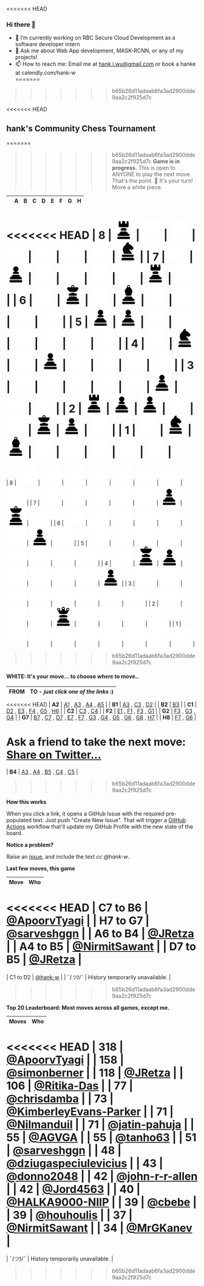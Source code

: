 <<<<<<< HEAD
### Hi there 👋

- 🔭 I’m currently working on RBC Secure Cloud Development as a software developer intern 
- 💬 Ask me about Web App development, MASK-RCNN, or any of my projects!
- 📫 How to reach me: Email me at hank.j.wu@gmail.com or book a hanke at calendly.com/hank-w  
=======
>>>>>>> b65b26d11adaab6fa3ad2900dde9aa2c2f925d7c


<<<<<<< HEAD
## hank's Community Chess Tournament

=======
>>>>>>> b65b26d11adaab6fa3ad2900dde9aa2c2f925d7c
**Game is in progress.** This is open to ANYONE to play the next move. That's the point. :wave:  It's your turn! Move a white piece.

|   | A | B | C | D | E | F | G | H |
| - | - | - | - | - | - | - | - | - |
<<<<<<< HEAD
| 8 | ![](https://raw.githubusercontent.com/hank-w/hank-w/master/chess_images/r.png) | ![](https://raw.githubusercontent.com/hank-w/hank-w/master/chess_images/blank.png) | ![](https://raw.githubusercontent.com/hank-w/hank-w/master/chess_images/blank.png) | ![](https://raw.githubusercontent.com/hank-w/hank-w/master/chess_images/blank.png) | ![](https://raw.githubusercontent.com/hank-w/hank-w/master/chess_images/blank.png) | ![](https://raw.githubusercontent.com/hank-w/hank-w/master/chess_images/blank.png) | ![](https://raw.githubusercontent.com/hank-w/hank-w/master/chess_images/blank.png) | ![](https://raw.githubusercontent.com/hank-w/hank-w/master/chess_images/N.png) |
| 7 | ![](https://raw.githubusercontent.com/hank-w/hank-w/master/chess_images/blank.png) | ![](https://raw.githubusercontent.com/hank-w/hank-w/master/chess_images/p.png) | ![](https://raw.githubusercontent.com/hank-w/hank-w/master/chess_images/blank.png) | ![](https://raw.githubusercontent.com/hank-w/hank-w/master/chess_images/blank.png) | ![](https://raw.githubusercontent.com/hank-w/hank-w/master/chess_images/blank.png) | ![](https://raw.githubusercontent.com/hank-w/hank-w/master/chess_images/blank.png) | ![](https://raw.githubusercontent.com/hank-w/hank-w/master/chess_images/R.png) | ![](https://raw.githubusercontent.com/hank-w/hank-w/master/chess_images/blank.png) |
| 6 | ![](https://raw.githubusercontent.com/hank-w/hank-w/master/chess_images/blank.png) | ![](https://raw.githubusercontent.com/hank-w/hank-w/master/chess_images/k.png) | ![](https://raw.githubusercontent.com/hank-w/hank-w/master/chess_images/blank.png) | ![](https://raw.githubusercontent.com/hank-w/hank-w/master/chess_images/b.png) | ![](https://raw.githubusercontent.com/hank-w/hank-w/master/chess_images/blank.png) | ![](https://raw.githubusercontent.com/hank-w/hank-w/master/chess_images/blank.png) | ![](https://raw.githubusercontent.com/hank-w/hank-w/master/chess_images/blank.png) | ![](https://raw.githubusercontent.com/hank-w/hank-w/master/chess_images/blank.png) |
| 5 | ![](https://raw.githubusercontent.com/hank-w/hank-w/master/chess_images/p.png) | ![](https://raw.githubusercontent.com/hank-w/hank-w/master/chess_images/P.png) | ![](https://raw.githubusercontent.com/hank-w/hank-w/master/chess_images/blank.png) | ![](https://raw.githubusercontent.com/hank-w/hank-w/master/chess_images/blank.png) | ![](https://raw.githubusercontent.com/hank-w/hank-w/master/chess_images/blank.png) | ![](https://raw.githubusercontent.com/hank-w/hank-w/master/chess_images/blank.png) | ![](https://raw.githubusercontent.com/hank-w/hank-w/master/chess_images/blank.png) | ![](https://raw.githubusercontent.com/hank-w/hank-w/master/chess_images/blank.png) |
| 4 | ![](https://raw.githubusercontent.com/hank-w/hank-w/master/chess_images/blank.png) | ![](https://raw.githubusercontent.com/hank-w/hank-w/master/chess_images/n.png) | ![](https://raw.githubusercontent.com/hank-w/hank-w/master/chess_images/blank.png) | ![](https://raw.githubusercontent.com/hank-w/hank-w/master/chess_images/p.png) | ![](https://raw.githubusercontent.com/hank-w/hank-w/master/chess_images/blank.png) | ![](https://raw.githubusercontent.com/hank-w/hank-w/master/chess_images/blank.png) | ![](https://raw.githubusercontent.com/hank-w/hank-w/master/chess_images/blank.png) | ![](https://raw.githubusercontent.com/hank-w/hank-w/master/chess_images/blank.png) |
| 3 | ![](https://raw.githubusercontent.com/hank-w/hank-w/master/chess_images/blank.png) | ![](https://raw.githubusercontent.com/hank-w/hank-w/master/chess_images/blank.png) | ![](https://raw.githubusercontent.com/hank-w/hank-w/master/chess_images/blank.png) | ![](https://raw.githubusercontent.com/hank-w/hank-w/master/chess_images/blank.png) | ![](https://raw.githubusercontent.com/hank-w/hank-w/master/chess_images/blank.png) | ![](https://raw.githubusercontent.com/hank-w/hank-w/master/chess_images/p.png) | ![](https://raw.githubusercontent.com/hank-w/hank-w/master/chess_images/blank.png) | ![](https://raw.githubusercontent.com/hank-w/hank-w/master/chess_images/blank.png) |
| 2 | ![](https://raw.githubusercontent.com/hank-w/hank-w/master/chess_images/R.png) | ![](https://raw.githubusercontent.com/hank-w/hank-w/master/chess_images/P.png) | ![](https://raw.githubusercontent.com/hank-w/hank-w/master/chess_images/P.png) | ![](https://raw.githubusercontent.com/hank-w/hank-w/master/chess_images/blank.png) | ![](https://raw.githubusercontent.com/hank-w/hank-w/master/chess_images/blank.png) | ![](https://raw.githubusercontent.com/hank-w/hank-w/master/chess_images/K.png) | ![](https://raw.githubusercontent.com/hank-w/hank-w/master/chess_images/P.png) | ![](https://raw.githubusercontent.com/hank-w/hank-w/master/chess_images/blank.png) |
| 1 | ![](https://raw.githubusercontent.com/hank-w/hank-w/master/chess_images/blank.png) | ![](https://raw.githubusercontent.com/hank-w/hank-w/master/chess_images/N.png) | ![](https://raw.githubusercontent.com/hank-w/hank-w/master/chess_images/B.png) | ![](https://raw.githubusercontent.com/hank-w/hank-w/master/chess_images/blank.png) | ![](https://raw.githubusercontent.com/hank-w/hank-w/master/chess_images/blank.png) | ![](https://raw.githubusercontent.com/hank-w/hank-w/master/chess_images/blank.png) | ![](https://raw.githubusercontent.com/hank-w/hank-w/master/chess_images/blank.png) | ![](https://raw.githubusercontent.com/hank-w/hank-w/master/chess_images/blank.png) |
=======
| 8 | ![](https://raw.githubusercontent.com/hank-w/hank-w/master/chess_images/blank.png) | ![](https://raw.githubusercontent.com/hank-w/hank-w/master/chess_images/blank.png) | ![](https://raw.githubusercontent.com/hank-w/hank-w/master/chess_images/blank.png) | ![](https://raw.githubusercontent.com/hank-w/hank-w/master/chess_images/blank.png) | ![](https://raw.githubusercontent.com/hank-w/hank-w/master/chess_images/blank.png) | ![](https://raw.githubusercontent.com/hank-w/hank-w/master/chess_images/blank.png) | ![](https://raw.githubusercontent.com/hank-w/hank-w/master/chess_images/blank.png) | ![](https://raw.githubusercontent.com/hank-w/hank-w/master/chess_images/blank.png) |
| 7 | ![](https://raw.githubusercontent.com/hank-w/hank-w/master/chess_images/blank.png) | ![](https://raw.githubusercontent.com/hank-w/hank-w/master/chess_images/blank.png) | ![](https://raw.githubusercontent.com/hank-w/hank-w/master/chess_images/blank.png) | ![](https://raw.githubusercontent.com/hank-w/hank-w/master/chess_images/blank.png) | ![](https://raw.githubusercontent.com/hank-w/hank-w/master/chess_images/blank.png) | ![](https://raw.githubusercontent.com/hank-w/hank-w/master/chess_images/p.png) | ![](https://raw.githubusercontent.com/hank-w/hank-w/master/chess_images/k.png) | ![](https://raw.githubusercontent.com/hank-w/hank-w/master/chess_images/blank.png) |
| 6 | ![](https://raw.githubusercontent.com/hank-w/hank-w/master/chess_images/blank.png) | ![](https://raw.githubusercontent.com/hank-w/hank-w/master/chess_images/blank.png) | ![](https://raw.githubusercontent.com/hank-w/hank-w/master/chess_images/blank.png) | ![](https://raw.githubusercontent.com/hank-w/hank-w/master/chess_images/blank.png) | ![](https://raw.githubusercontent.com/hank-w/hank-w/master/chess_images/blank.png) | ![](https://raw.githubusercontent.com/hank-w/hank-w/master/chess_images/blank.png) | ![](https://raw.githubusercontent.com/hank-w/hank-w/master/chess_images/p.png) | ![](https://raw.githubusercontent.com/hank-w/hank-w/master/chess_images/blank.png) |
| 5 | ![](https://raw.githubusercontent.com/hank-w/hank-w/master/chess_images/blank.png) | ![](https://raw.githubusercontent.com/hank-w/hank-w/master/chess_images/blank.png) | ![](https://raw.githubusercontent.com/hank-w/hank-w/master/chess_images/blank.png) | ![](https://raw.githubusercontent.com/hank-w/hank-w/master/chess_images/blank.png) | ![](https://raw.githubusercontent.com/hank-w/hank-w/master/chess_images/blank.png) | ![](https://raw.githubusercontent.com/hank-w/hank-w/master/chess_images/blank.png) | ![](https://raw.githubusercontent.com/hank-w/hank-w/master/chess_images/blank.png) | ![](https://raw.githubusercontent.com/hank-w/hank-w/master/chess_images/blank.png) |
| 4 | ![](https://raw.githubusercontent.com/hank-w/hank-w/master/chess_images/blank.png) | ![](https://raw.githubusercontent.com/hank-w/hank-w/master/chess_images/K.png) | ![](https://raw.githubusercontent.com/hank-w/hank-w/master/chess_images/p.png) | ![](https://raw.githubusercontent.com/hank-w/hank-w/master/chess_images/blank.png) | ![](https://raw.githubusercontent.com/hank-w/hank-w/master/chess_images/blank.png) | ![](https://raw.githubusercontent.com/hank-w/hank-w/master/chess_images/blank.png) | ![](https://raw.githubusercontent.com/hank-w/hank-w/master/chess_images/blank.png) | ![](https://raw.githubusercontent.com/hank-w/hank-w/master/chess_images/p.png) |
| 3 | ![](https://raw.githubusercontent.com/hank-w/hank-w/master/chess_images/blank.png) | ![](https://raw.githubusercontent.com/hank-w/hank-w/master/chess_images/blank.png) | ![](https://raw.githubusercontent.com/hank-w/hank-w/master/chess_images/blank.png) | ![](https://raw.githubusercontent.com/hank-w/hank-w/master/chess_images/blank.png) | ![](https://raw.githubusercontent.com/hank-w/hank-w/master/chess_images/blank.png) | ![](https://raw.githubusercontent.com/hank-w/hank-w/master/chess_images/blank.png) | ![](https://raw.githubusercontent.com/hank-w/hank-w/master/chess_images/blank.png) | ![](https://raw.githubusercontent.com/hank-w/hank-w/master/chess_images/blank.png) |
| 2 | ![](https://raw.githubusercontent.com/hank-w/hank-w/master/chess_images/blank.png) | ![](https://raw.githubusercontent.com/hank-w/hank-w/master/chess_images/blank.png) | ![](https://raw.githubusercontent.com/hank-w/hank-w/master/chess_images/blank.png) | ![](https://raw.githubusercontent.com/hank-w/hank-w/master/chess_images/q.png) | ![](https://raw.githubusercontent.com/hank-w/hank-w/master/chess_images/blank.png) | ![](https://raw.githubusercontent.com/hank-w/hank-w/master/chess_images/blank.png) | ![](https://raw.githubusercontent.com/hank-w/hank-w/master/chess_images/blank.png) | ![](https://raw.githubusercontent.com/hank-w/hank-w/master/chess_images/blank.png) |
| 1 | ![](https://raw.githubusercontent.com/hank-w/hank-w/master/chess_images/blank.png) | ![](https://raw.githubusercontent.com/hank-w/hank-w/master/chess_images/blank.png) | ![](https://raw.githubusercontent.com/hank-w/hank-w/master/chess_images/blank.png) | ![](https://raw.githubusercontent.com/hank-w/hank-w/master/chess_images/blank.png) | ![](https://raw.githubusercontent.com/hank-w/hank-w/master/chess_images/blank.png) | ![](https://raw.githubusercontent.com/hank-w/hank-w/master/chess_images/blank.png) | ![](https://raw.githubusercontent.com/hank-w/hank-w/master/chess_images/blank.png) | ![](https://raw.githubusercontent.com/hank-w/hank-w/master/chess_images/blank.png) |
>>>>>>> b65b26d11adaab6fa3ad2900dde9aa2c2f925d7c

#### **WHITE:** It's your move... to choose _where_ to move..

| FROM | TO - _just click one of the links_ :) |
| ---- | -- |
<<<<<<< HEAD
| **A2** | [A1](https://github.com/hank-w/hank-w/issues/new?title=chess%7Cmove%7Ca2a1%7C5515&body=Just+push+%27Submit+new+issue%27.+You+don%27t+need+to+do+anything+else.) , [A3](https://github.com/hank-w/hank-w/issues/new?title=chess%7Cmove%7Ca2a3%7C5515&body=Just+push+%27Submit+new+issue%27.+You+don%27t+need+to+do+anything+else.) , [A4](https://github.com/hank-w/hank-w/issues/new?title=chess%7Cmove%7Ca2a4%7C5515&body=Just+push+%27Submit+new+issue%27.+You+don%27t+need+to+do+anything+else.) , [A5](https://github.com/hank-w/hank-w/issues/new?title=chess%7Cmove%7Ca2a5%7C5515&body=Just+push+%27Submit+new+issue%27.+You+don%27t+need+to+do+anything+else.) |
| **B1** | [A3](https://github.com/hank-w/hank-w/issues/new?title=chess%7Cmove%7Cb1a3%7C5515&body=Just+push+%27Submit+new+issue%27.+You+don%27t+need+to+do+anything+else.) , [C3](https://github.com/hank-w/hank-w/issues/new?title=chess%7Cmove%7Cb1c3%7C5515&body=Just+push+%27Submit+new+issue%27.+You+don%27t+need+to+do+anything+else.) , [D2](https://github.com/hank-w/hank-w/issues/new?title=chess%7Cmove%7Cb1d2%7C5515&body=Just+push+%27Submit+new+issue%27.+You+don%27t+need+to+do+anything+else.) |
| **B2** | [B3](https://github.com/hank-w/hank-w/issues/new?title=chess%7Cmove%7Cb2b3%7C5515&body=Just+push+%27Submit+new+issue%27.+You+don%27t+need+to+do+anything+else.) |
| **C1** | [D2](https://github.com/hank-w/hank-w/issues/new?title=chess%7Cmove%7Cc1d2%7C5515&body=Just+push+%27Submit+new+issue%27.+You+don%27t+need+to+do+anything+else.) , [E3](https://github.com/hank-w/hank-w/issues/new?title=chess%7Cmove%7Cc1e3%7C5515&body=Just+push+%27Submit+new+issue%27.+You+don%27t+need+to+do+anything+else.) , [F4](https://github.com/hank-w/hank-w/issues/new?title=chess%7Cmove%7Cc1f4%7C5515&body=Just+push+%27Submit+new+issue%27.+You+don%27t+need+to+do+anything+else.) , [G5](https://github.com/hank-w/hank-w/issues/new?title=chess%7Cmove%7Cc1g5%7C5515&body=Just+push+%27Submit+new+issue%27.+You+don%27t+need+to+do+anything+else.) , [H6](https://github.com/hank-w/hank-w/issues/new?title=chess%7Cmove%7Cc1h6%7C5515&body=Just+push+%27Submit+new+issue%27.+You+don%27t+need+to+do+anything+else.) |
| **C2** | [C3](https://github.com/hank-w/hank-w/issues/new?title=chess%7Cmove%7Cc2c3%7C5515&body=Just+push+%27Submit+new+issue%27.+You+don%27t+need+to+do+anything+else.) , [C4](https://github.com/hank-w/hank-w/issues/new?title=chess%7Cmove%7Cc2c4%7C5515&body=Just+push+%27Submit+new+issue%27.+You+don%27t+need+to+do+anything+else.) |
| **F2** | [E1](https://github.com/hank-w/hank-w/issues/new?title=chess%7Cmove%7Cf2e1%7C5515&body=Just+push+%27Submit+new+issue%27.+You+don%27t+need+to+do+anything+else.) , [F1](https://github.com/hank-w/hank-w/issues/new?title=chess%7Cmove%7Cf2f1%7C5515&body=Just+push+%27Submit+new+issue%27.+You+don%27t+need+to+do+anything+else.) , [F3](https://github.com/hank-w/hank-w/issues/new?title=chess%7Cmove%7Cf2f3%7C5515&body=Just+push+%27Submit+new+issue%27.+You+don%27t+need+to+do+anything+else.) , [G1](https://github.com/hank-w/hank-w/issues/new?title=chess%7Cmove%7Cf2g1%7C5515&body=Just+push+%27Submit+new+issue%27.+You+don%27t+need+to+do+anything+else.) |
| **G2** | [F3](https://github.com/hank-w/hank-w/issues/new?title=chess%7Cmove%7Cg2f3%7C5515&body=Just+push+%27Submit+new+issue%27.+You+don%27t+need+to+do+anything+else.) , [G3](https://github.com/hank-w/hank-w/issues/new?title=chess%7Cmove%7Cg2g3%7C5515&body=Just+push+%27Submit+new+issue%27.+You+don%27t+need+to+do+anything+else.) , [G4](https://github.com/hank-w/hank-w/issues/new?title=chess%7Cmove%7Cg2g4%7C5515&body=Just+push+%27Submit+new+issue%27.+You+don%27t+need+to+do+anything+else.) |
| **G7** | [B7](https://github.com/hank-w/hank-w/issues/new?title=chess%7Cmove%7Cg7b7%7C5515&body=Just+push+%27Submit+new+issue%27.+You+don%27t+need+to+do+anything+else.) , [C7](https://github.com/hank-w/hank-w/issues/new?title=chess%7Cmove%7Cg7c7%7C5515&body=Just+push+%27Submit+new+issue%27.+You+don%27t+need+to+do+anything+else.) , [D7](https://github.com/hank-w/hank-w/issues/new?title=chess%7Cmove%7Cg7d7%7C5515&body=Just+push+%27Submit+new+issue%27.+You+don%27t+need+to+do+anything+else.) , [E7](https://github.com/hank-w/hank-w/issues/new?title=chess%7Cmove%7Cg7e7%7C5515&body=Just+push+%27Submit+new+issue%27.+You+don%27t+need+to+do+anything+else.) , [F7](https://github.com/hank-w/hank-w/issues/new?title=chess%7Cmove%7Cg7f7%7C5515&body=Just+push+%27Submit+new+issue%27.+You+don%27t+need+to+do+anything+else.) , [G3](https://github.com/hank-w/hank-w/issues/new?title=chess%7Cmove%7Cg7g3%7C5515&body=Just+push+%27Submit+new+issue%27.+You+don%27t+need+to+do+anything+else.) , [G4](https://github.com/hank-w/hank-w/issues/new?title=chess%7Cmove%7Cg7g4%7C5515&body=Just+push+%27Submit+new+issue%27.+You+don%27t+need+to+do+anything+else.) , [G5](https://github.com/hank-w/hank-w/issues/new?title=chess%7Cmove%7Cg7g5%7C5515&body=Just+push+%27Submit+new+issue%27.+You+don%27t+need+to+do+anything+else.) , [G6](https://github.com/hank-w/hank-w/issues/new?title=chess%7Cmove%7Cg7g6%7C5515&body=Just+push+%27Submit+new+issue%27.+You+don%27t+need+to+do+anything+else.) , [G8](https://github.com/hank-w/hank-w/issues/new?title=chess%7Cmove%7Cg7g8%7C5515&body=Just+push+%27Submit+new+issue%27.+You+don%27t+need+to+do+anything+else.) , [H7](https://github.com/hank-w/hank-w/issues/new?title=chess%7Cmove%7Cg7h7%7C5515&body=Just+push+%27Submit+new+issue%27.+You+don%27t+need+to+do+anything+else.) |
| **H8** | [F7](https://github.com/hank-w/hank-w/issues/new?title=chess%7Cmove%7Ch8f7%7C5515&body=Just+push+%27Submit+new+issue%27.+You+don%27t+need+to+do+anything+else.) , [G6](https://github.com/hank-w/hank-w/issues/new?title=chess%7Cmove%7Ch8g6%7C5515&body=Just+push+%27Submit+new+issue%27.+You+don%27t+need+to+do+anything+else.) |

Ask a friend to take the next move: [Share on Twitter...](https://twitter.com/share?text=I'm+playing+chess+on+a+GitHub+Profile+Readme!+Can+you+please+take+the+next+move+at+https://github.com/hank-w)
=======
| **B4** | [A3](https://github.com/hank-w/hank-w/issues/new?title=chess%7Cmove%7Cb4a3%7C5270&body=Just+push+%27Submit+new+issue%27.+You+don%27t+need+to+do+anything+else.) , [A4](https://github.com/hank-w/hank-w/issues/new?title=chess%7Cmove%7Cb4a4%7C5270&body=Just+push+%27Submit+new+issue%27.+You+don%27t+need+to+do+anything+else.) , [B5](https://github.com/hank-w/hank-w/issues/new?title=chess%7Cmove%7Cb4b5%7C5270&body=Just+push+%27Submit+new+issue%27.+You+don%27t+need+to+do+anything+else.) , [C4](https://github.com/hank-w/hank-w/issues/new?title=chess%7Cmove%7Cb4c4%7C5270&body=Just+push+%27Submit+new+issue%27.+You+don%27t+need+to+do+anything+else.) , [C5](https://github.com/hank-w/hank-w/issues/new?title=chess%7Cmove%7Cb4c5%7C5270&body=Just+push+%27Submit+new+issue%27.+You+don%27t+need+to+do+anything+else.) |

>>>>>>> b65b26d11adaab6fa3ad2900dde9aa2c2f925d7c

**How this works**

When you click a link, it opens a GitHub Issue with the required pre-populated text. Just push "Create New Issue". That will trigger a [GitHub Actions](https://github.blog/2020-07-03-github-action-hero-casey-lee/#getting-started-with-github-actions) workflow that'll update my GitHub Profile  with the new state of the board.

**Notice a problem?**

Raise an [issue](https://github.com/hank-w/hank-w/issues), and include the text _cc @hank-w_.

**Last few moves, this game**

| Move  | Who |
| ----- | --- |
<<<<<<< HEAD
| C7 to B6 | [@ApoorvTyagi](https://github.com/ApoorvTyagi) |
| H7 to G7 | [@sarveshggn](https://github.com/sarveshggn) |
| A6 to B4 | [@JRetza](https://github.com/JRetza) |
| A4 to B5 | [@NirmitSawant](https://github.com/NirmitSawant) |
| D7 to B5 | [@JRetza](https://github.com/JRetza) |
=======
| C1 to D2 | [@hank-w](https://github.com/hank-w) |
| ¯_(ツ)_/¯ | History temporarily unavailable. |
>>>>>>> b65b26d11adaab6fa3ad2900dde9aa2c2f925d7c

**Top 20 Leaderboard: Most moves across all games, except me.**

| Moves | Who |
| ----- | --- |
<<<<<<< HEAD
| 318 | [@ApoorvTyagi](https://github.com/ApoorvTyagi) |
| 158 | [@simonberner](https://github.com/simonberner) |
| 118 | [@JRetza](https://github.com/JRetza) |
| 106 | [@Ritika-Das](https://github.com/Ritika-Das) |
| 77 | [@chrisdamba](https://github.com/chrisdamba) |
| 73 | [@KimberleyEvans-Parker](https://github.com/KimberleyEvans-Parker) |
| 71 | [@Nilmanduil](https://github.com/Nilmanduil) |
| 71 | [@jatin-pahuja](https://github.com/jatin-pahuja) |
| 55 | [@AGVGA](https://github.com/AGVGA) |
| 55 | [@tanho63](https://github.com/tanho63) |
| 51 | [@sarveshggn](https://github.com/sarveshggn) |
| 48 | [@dziugaspeciulevicius](https://github.com/dziugaspeciulevicius) |
| 43 | [@donno2048](https://github.com/donno2048) |
| 42 | [@john-r-r-allen](https://github.com/john-r-r-allen) |
| 42 | [@Jord4563](https://github.com/Jord4563) |
| 40 | [@HALKA9000-NIIP](https://github.com/HALKA9000-NIIP) |
| 39 | [@cbebe](https://github.com/cbebe) |
| 39 | [@houhoulis](https://github.com/houhoulis) |
| 37 | [@NirmitSawant](https://github.com/NirmitSawant) |
| 34 | [@MrGKanev](https://github.com/MrGKanev) |
=======
| ¯_(ツ)_/¯ | History temporarily unavailable. |
>>>>>>> b65b26d11adaab6fa3ad2900dde9aa2c2f925d7c
